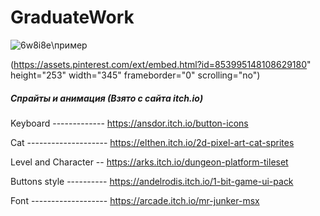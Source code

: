 # GraduateWork

![6w8i8e](https://user-images.githubusercontent.com/75341173/194730113-75e6e74a-f1aa-4221-962f-053d505c85ac.gif)\\пример

(https://assets.pinterest.com/ext/embed.html?id=853995148108629180" height="253" width="345" frameborder="0" scrolling="no")

##### Спрайты и анимация (Взято с сайта itch.io)
Keyboard ------------- https://ansdor.itch.io/button-icons

Cat -------------------- https://elthen.itch.io/2d-pixel-art-cat-sprites

Level and Character -- https://arks.itch.io/dungeon-platform-tileset

Buttons style ---------- https://andelrodis.itch.io/1-bit-game-ui-pack

Font ------------------- https://arcade.itch.io/mr-junker-msx
